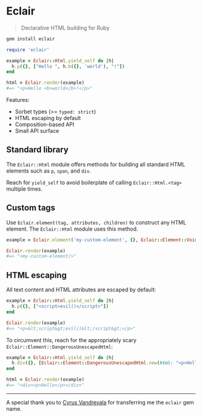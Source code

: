 # Eclair
> Declarative HTML building for Ruby

```sh
gem install eclair
```

```rb
require 'eclair'

example = Eclair::Html.yield_self do |h|
  h.p({}, ["Hello ", h.b({}, 'world'), "!"])
end

html = Eclair.render(example)
#=> "<p>Hello <b>world</b>!</p>"
```

Features:

- Sorbet types (>= `typed: strict`)
- HTML escaping by default
- Composition-based API
- Small API surface

## Standard library

The `Eclair::Html` module offers methods for building all standard HTML elements such as `p`, `span`, and `div`.

Reach for `yield_self` to avoid boilerplate of calling `Eclair::Html.<tag>` multiple times.

## Custom tags

Use `Eclair.element(tag, attributes, children)` to construct any HTML element. The `Eclair::Html` module uses this method.

```rb
example = Eclair.element('my-custom-element', {}, Eclair::Element::Void)

Eclair.render(example)
#=> "<my-custom-element/>"
```

## HTML escaping

All text content and HTML attributes are escaped by default:

```rb
example = Eclair::Html.yield_self do |h|
  h.p({}, ["<script>evil()</script>"])
end

Eclair.render(example)
#=> "<p>&lt;script&gt;evil()&lt;/script&gt;</p>"
```

To circumvent this, reach for the appropriately scary `Eclair::Element::DangerousUnescapedHtml`:

```rb
example = Eclair::Html.yield_self do |h|
  h.div({}, [Eclair::Element::DangerousUnescapedHtml.new(html: "<p>Hello</p>")])
end

html = Eclair.render(example)
#=> "<div><p>Hello</p></div>"
```

---

A special thank you to [Cyrus Vandrevala](https://github.com/cmvandrevala) for transferring me the `eclair` gem name.